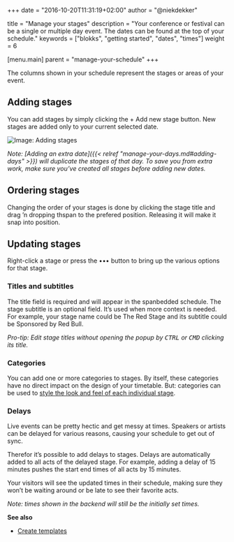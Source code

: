 +++
date            = "2016-10-20T11:31:19+02:00"
author          = "@niekdekker"

title           = "Manage your stages"
description     = "Your conference or festival can be a single or multiple day event. The dates can be found at the top of your schedule."
keywords        = ["blokks", "getting started", "dates", "times"]
weight          = 6

[menu.main]
parent          = "manage-your-schedule"
+++

The columns shown in your schedule represent the stages or areas of your event.

## Adding stages
You can add stages by simply <span class='action'>clicking</span> the <span class='ui'>+ Add new stage</span> button. New stages are added only to your current selected date.

![Image: Adding stages](https://blokks.co/docs/images/adding-stages.gif)

*Note: [Adding an extra date]({{< relref "manage-your-days.md#adding-days" >}}) will duplicate the stages of that day. To save you from extra work, make sure you’ve created all stages before adding new dates.*

## Ordering stages
Changing the order of your stages is done by <span class='action'>clicking</span> the stage title and <span class='action'>drag ’n dropping</span> thspan to the prefered position. <span class='action'>Releasing</span> it will make it snap into position.

## Updating stages
<span class='action'>Right-click</span> a stage or press the <span class='ui'>•••</span> button to bring up the various options for that stage.

### Titles and subtitles
The title field is required and will appear in the spanbedded schedule. The stage subtitle is an optional field. It’s used when more context is needed. For example, your stage name could be <span class='input'>The Red Stage</span> and its subtitle could be <span class='input'>Sponsored by Red Bull</span>.

*Pro-tip: Edit stage titles without opening the popup by <kbd><span class='ui'>CTRL</span></kbd> or <kbd><span class='ui'>CMD</span></kbd> clicking its title.*

### Categories
You can add one or more categories to stages. By itself, these categories have no direct impact on the design of your timetable. But: categories can be used to [style the look and feel of each individual stage](http://design/styling).

### Delays
Live events can be pretty hectic and get messy at times. Speakers or artists can be delayed for various reasons, causing your schedule to get out of sync.

Therefor it’s possible to add delays to stages. Delays are automatically added to all acts of the delayed stage. For example, adding a delay of <span class='input'>15 minutes</span> pushes the start end times of all acts by 15 minutes.

Your visitors will see the updated times in their schedule, making sure they won’t be waiting around or be late to see their favorite acts.

*Note: times shown in the backend will still be the initially set times.*

**See also**
- [Create templates](http://temnplates/)
